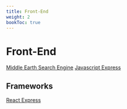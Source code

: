 ```yaml
---
title: Front-End
weight: 2
bookToc: true
---
```


# Front-End
[Middle Earth Search Engine](https://github.com/robmcelhinney/MiddleEarthSearch)
[Javascript Express](https://www.javascript.express/)

## Frameworks
[React Express](https://www.react.express/)